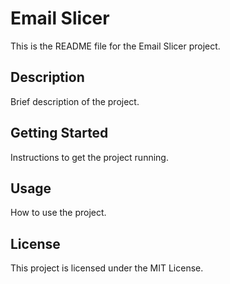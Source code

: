 # Email Slicer

This is the README file for the Email Slicer project.

## Description

Brief description of the project.

## Getting Started

Instructions to get the project running.

## Usage

How to use the project.

## License

This project is licensed under the MIT License.